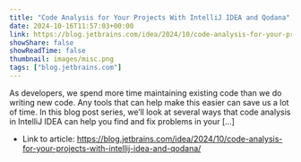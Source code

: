 ```yaml
---
title: "Code Analysis for Your Projects With IntelliJ IDEA and Qodana"
date: 2024-10-16T11:57:03+00:00
link: https://blog.jetbrains.com/idea/2024/10/code-analysis-for-your-projects-with-intellij-idea-and-qodana/
showShare: false
showReadTime: false
thumbnail: images/misc.png
tags: ["blog.jetbrains.com"]
---
```

As developers, we spend more time maintaining existing code than we do writing new code. Any tools that can help make this easier can save us a lot of time. In this blog post series, we’ll look at several ways that code analysis in IntelliJ IDEA can help you find and fix problems in your […]

- Link to article: https://blog.jetbrains.com/idea/2024/10/code-analysis-for-your-projects-with-intellij-idea-and-qodana/